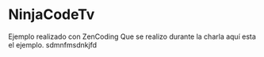 NinjaCodeTv
===========

Ejemplo realizado con ZenCoding Que se realizo durante la charla aquí esta el ejemplo.
sdmnfmsdnkjfd
